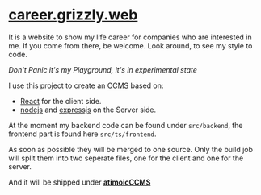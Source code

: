 # [career.grizzly.web](http://career.grizzlydotweb.com) 
It is a website to show my life career for companies who are interested in me.
If you come from there, be welcome. Look around, to see my style to code.

_Don't Panic it's my Playground, 
it's in experimental state_

I use this project to create an [CCMS](https://en.wikipedia.org/wiki/Component_content_management_system) based on:
- [React](https://reactjs.org/) for the client side. 
- [nodejs](https://nodejs.org/en/) and [expressjs](http://expressjs.com/de/) on the Server side.

At the moment my backend code can be found under `src/backend`, the frontend part is found here `src/ts/frontend`.

As soon as possible they will be merged to one source.
Only the build job will split them into two seperate files, one for the client and one for the server.

And it will be shipped under **[atimoicCCMS](https://github.com/grizzlydotweb/atomicCCMS)**